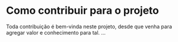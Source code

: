# Como contribuir para o projeto

Toda contribuição é bem-vinda neste projeto, desde que venha para agregar valor e conhecimento para tal. ...

